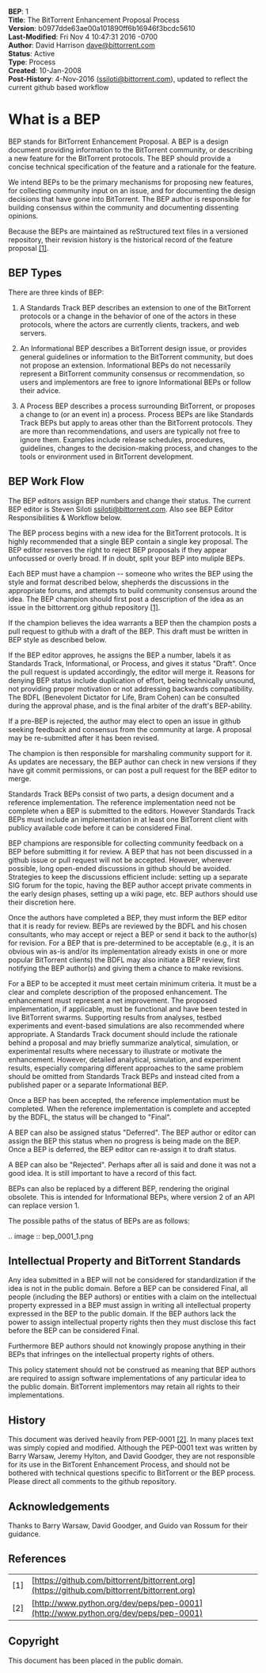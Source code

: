 **BEP**: 1  
**Title**: The BitTorrent Enhancement Proposal Process  
**Version**: b0977dde63ae00a101890ff6b16946f3bcdc5610  
**Last-Modified**: Fri Nov 4 10:47:31 2016 -0700  
**Author**: David Harrison <dave@bittorrent.com>  
**Status**: Active  
**Type**: Process  
**Created**: 10-Jan-2008  
**Post-History**: 4-Nov-2016 (ssiloti@bittorrent.com), updated to reflect the current github based workflow

# What is a BEP

BEP stands for BitTorrent Enhancement Proposal.  A BEP is a design
document providing information to the BitTorrent community, or
describing a new feature for the BitTorrent protocols. The BEP should
provide a concise technical specification of the feature and a
rationale for the feature.

We intend BEPs to be the primary mechanisms for proposing new
features, for collecting community input on an issue, and for
documenting the design decisions that have gone into BitTorrent. The BEP
author is responsible for building consensus within the community and
documenting dissenting opinions.

Because the BEPs are maintained as reStructured text files in a versioned
repository, their revision history is the historical record of the
feature proposal [[1]](#references).

BEP Types
-----

There are three kinds of BEP:

  1. A Standards Track BEP describes an extension to one of the BitTorrent
     protocols or a change in the behavior of one of the actors in these 
     protocols, where the actors are currently clients, trackers, and web 
     servers.

  2. An Informational BEP describes a BitTorrent design issue, or
     provides general guidelines or information to the BitTorrent
     community, but does not propose an extension. Informational BEPs
     do not necessarily represent a BitTorrent community consensus or
     recommendation, so users and implementors are free to ignore
     Informational BEPs or follow their advice.

  3. A Process BEP describes a process surrounding BitTorrent, or
     proposes a change to (or an event in) a process. Process BEPs are
     like Standards Track BEPs but apply to areas other than the
     BitTorrent protocols.  They are more than recommendations, and
     users are typically not free to ignore them. Examples include
     release schedules, procedures, guidelines, changes to the
     decision-making process, and changes to the tools or environment
     used in BitTorrent development.

BEP Work Flow
-----

The BEP editors assign BEP numbers and change their status. The
current BEP editor is Steven Siloti <ssiloti@bittorrent.com>. Also
see BEP Editor Responsibilities & Workflow below.

The BEP process begins with a new idea for the BitTorrent
protocols. It is highly recommended that a single BEP contain a single
key proposal. The BEP editor reserves the right to reject BEP
proposals if they appear unfocussed or overly broad. If in doubt,
split your BEP into muliple BEPs.

Each BEP must have a champion -- someone who writes the BEP using the
style and format described below, shepherds the discussions in the
appropriate forums, and attempts to build community consensus around
the idea. The BEP champion should first post a description of the idea
as an issue in the bittorrent.org github repository [[1]](#references).

If the champion believes the idea warrants a BEP then the champion
posts a pull request to github with a draft of the BEP. This draft
must be written in BEP style as described below.

If the BEP editor approves, he assigns the BEP a number, labels it as
Standards Track, Informational, or Process, and gives it status "Draft".
Once the pull request is updated accordingly, the editor will merge it.
Reasons for denying BEP status include duplication of effort, being
technically unsound, not providing proper motivation or not addressing
backwards compatibility. The BDFL (Benevolent Dictator for Life, Bram
Cohen) can be consulted during the approval phase, and is the final
arbiter of the draft's BEP-ability.

If a pre-BEP is rejected, the author may elect to open an issue in
github seeking feedback and consensus from the community at large.
A proposal may be re-submitted after it has been revised.

The champion is then responsible for marshaling community support for
it. As updates are necessary, the BEP author can check in new versions
if they have git commit permissions, or can post a pull request for
the BEP editor to merge.

Standards Track BEPs consist of two parts, a design document and a
reference implementation. The reference implementation need not be
complete when a BEP is submitted to the editors.  However Standards
Track BEPs must include an implementation in at least one BitTorrent
client with publicy available code before it can be considered Final.

BEP champions are responsible for collecting community feedback on a
BEP before submitting it for review. A BEP that has not been discussed
in a github issue or pull request will not be accepted. However,
wherever possible, long open-ended discussions in github should be
avoided. Strategies to keep the discussions efficient include: setting
up a separate SIG forum for the topic, having the BEP author accept
private comments in the early design phases, setting up a wiki page,
etc. BEP authors should use their discretion here.

Once the authors have completed a BEP, they must inform the BEP editor
that it is ready for review. BEPs are reviewed by the BDFL and his
chosen consultants, who may accept or reject a BEP or send it back to
the author(s) for revision. For a BEP that is pre-determined to be
acceptable (e.g., it is an obvious win as-is and/or its implementation
already exists in one or more popular BitTorrent clients) the BDFL may
also initiate a BEP review, first notifying the BEP author(s) and
giving them a chance to make revisions.

For a BEP to be accepted it must meet certain minimum criteria. It
must be a clear and complete description of the proposed
enhancement. The enhancement must represent a net improvement. The
proposed implementation, if applicable, must be functional and have
been tested in live BitTorrent swarms.  Supporting results from
analyses, testbed experiments and event-based simulations are also
recommended where appropriate.  A Standards Track document should
include the rationale behind a proposal and may briefly summarize
analytical, simulation, or experimental results where necessary to
illustrate or motivate the enhancement.  However, detailed analytical,
simulation, and experiment results, especially comparing different
approaches to the same problem should be omitted from Standards Track
BEPs and instead cited from a published paper or a separate
Informational BEP.

Once a BEP has been accepted, the reference implementation must be
completed. When the reference implementation is complete and accepted
by the BDFL, the status will be changed to "Final".

A BEP can also be assigned status "Deferred". The BEP author or editor
can assign the BEP this status when no progress is being made on the
BEP. Once a BEP is deferred, the BEP editor can re-assign it to draft
status.

A BEP can also be "Rejected". Perhaps after all is said and done it
was not a good idea. It is still important to have a record of this
fact.

BEPs can also be replaced by a different BEP, rendering the original
obsolete. This is intended for Informational BEPs, where version 2 of
an API can replace version 1.

The possible paths of the status of BEPs are as follows:

.. image :: bep_0001_1.png


Intellectual Property and BitTorrent Standards
-----

Any idea submitted in a BEP will not be considered for standardization
if the idea is not in the public domain.  Before a BEP can be
considered Final, all people (including the BEP authors) or entities
with a claim on the intellectual property expressed in a BEP must
assign in writing all intellectual property expressed in the BEP to
the public domain.  If the BEP authors lack the power to assign
intellectual property rights then they must disclose this fact before
the BEP can be considered Final.

Furthermore BEP authors should not knowingly propose anything in their
BEPs that infringes on the intellectual property rights of others.

This policy statement should not be construed as meaning that BEP
authors are required to assign software implementations of any
particular idea to the public domain.  BitTorrent implementors may
retain all rights to their implementations.


History
-----

This document was derived heavily from PEP-0001 [[2]](#references).  In many places
text was simply copied and modified.  Although the PEP-0001 text
was written by Barry Warsaw, Jeremy Hylton, and David Goodger, they
are not responsible for its use in the BitTorent Enhancement Process,
and should not be bothered with technical questions specific to
BitTorrent or the BEP process.  Please direct all comments to the
github repository.


Acknowledgements
-----

Thanks to Barry Warsaw, David Goodger, and Guido van Rossum for their
guidance.

References
------

| | |
|-|-|
| [1] | [https://github.com/bittorrent/bittorrent.org](https://github.com/bittorrent/bittorrent.org) |
| [2] | [http://www.python.org/dev/peps/pep-0001](http://www.python.org/dev/peps/pep-0001) |

Copyright
-----

This document has been placed in the public domain.
